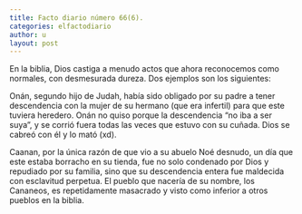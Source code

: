 ```yaml
---
title: Facto diario número 66(6).
categories: elfactodiario
author: u
layout: post
---
```

En la biblia, Dios castiga a menudo actos que ahora reconocemos como normales, con desmesurada dureza. Dos ejemplos son los siguientes:

Onán, segundo hijo de Judah, había sido obligado por su padre a tener descendencia con la mujer de su hermano (que era infertil) para que este tuviera heredero. Onán no quiso porque la descendencia “no iba a ser suya”, y se corrió fuera todas las veces que estuvo con su cuñada. Dios se cabreó con él y lo mató (xd).

Caanan, por la única razón de que vio a su abuelo Noé desnudo, un día que este estaba borracho en su tienda, fue no solo condenado por Dios y repudiado por su familia, sino que su descendencia entera fue maldecida con esclavitud perpetua. El pueblo que nacería de su nombre, los Cananeos, es repetidamente masacrado y visto como inferior a otros pueblos en la biblia.
